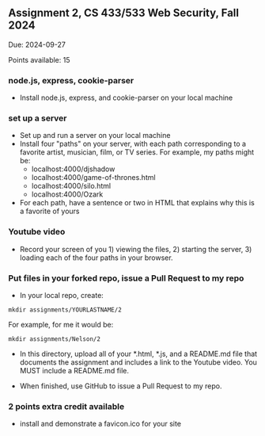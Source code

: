 ## Assignment 2, CS 433/533 Web Security, Fall 2024

Due: 2024-09-27

Points available: 15

### node.js, express, cookie-parser

* Install node.js, express, and cookie-parser on your local machine

### set up a server 

* Set up and run a server on your local machine
* Install four "paths" on your server, with each path corresponding to a favorite artist, musician, film, or TV series.  For example, my paths might be:
   * localhost:4000/djshadow
   * localhost:4000/game-of-thrones.html
   * localhost:4000/silo.html
   * localhost:4000/Ozark
* For each path, have a sentence or two in HTML that explains why this is a favorite of yours

### Youtube video

* Record your screen of you 1) viewing the files, 2) starting the server, 3) loading each of the four paths in your browser.  

### Put files in your forked repo, issue a Pull Request to my repo

* In your local repo, create:

```
mkdir assignments/YOURLASTNAME/2
```

For example, for me it would be:

```
mkdir assignments/Nelson/2
```

* In this directory, upload all of your *.html, *.js, and a README.md file that documents the assignment and includes a link to the Youtube video.  You MUST include a README.md file.  

* When finished, use GitHub to issue a Pull Request to my repo. 

### 2 points extra credit available

* install and demonstrate a favicon.ico for your site
